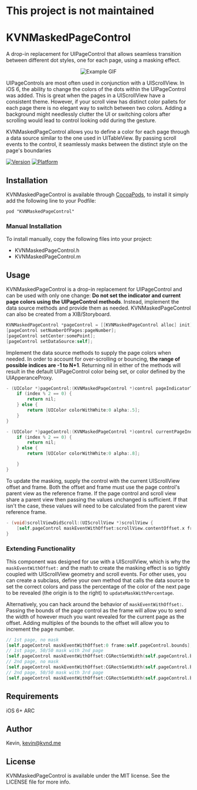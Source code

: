 # This project is not maintained

# KVNMaskedPageControl

A drop-in replacement for UIPageControl that allows seamless transition between different dot styles, one for each page, using a masking effect.

<p align="center">
  <img src="Assets/animation.gif" alt="Example GIF"/>
</p>

UIPageControls are most often used in conjunction with a UIScrollView. In iOS 6, the ability to change the colors of the dots within the UIPageControl was added. This is great when the pages in a UIScrollView have a consistent theme. However, if your scroll view has distinct color pallets for each page there is no elegant way to switch between two colors. Adding a background might needlessly clutter the UI or switching colors after scrolling would lead to control looking odd during the gesture.

KVNMaskedPageControl allows you to define a color for each page through a data source similar to the one used in UITableView. By passing scroll events to the control, it seamlessly masks between the distinct style on the page's boundaries

[![Version](http://cocoapod-badges.herokuapp.com/v/KVNMaskedPageControl/badge.png)](http://cocoadocs.org/docsets/KVNMaskedPageControl)
[![Platform](http://cocoapod-badges.herokuapp.com/p/KVNMaskedPageControl/badge.png)](http://cocoadocs.org/docsets/KVNMaskedPageControl)

## Installation

KVNMaskedPageControl is available through [CocoaPods](http://cocoapods.org), to install
it simply add the following line to your Podfile:

    pod "KVNMaskedPageControl"

### Manual Installation

To install manually, copy the following files into your project:
- KVNMaskedPageControl.h
- KVNMaskedPageControl.m

## Usage

KVNMaskedPageControl is a drop-in replacement for UIPageControl and can be used with only one change: __Do not set the indicator and current page colors using the UIPageControl methods__. Instead, implement the data source methods and provide them as needed. KVNMaskedPageControl can also be created from a XIB/Storyboard.

```objective-c
KVNMaskedPageControl *pageControl = [[KVNMaskedPageControl alloc] init];
[pageControl setNumberOfPages:pageNumber];
[pageControl setCenter:somePoint];
[pageControl setDataSource:self];
```

Implement the data source methods to supply the page colors when needed. In order to account for over-scrolling or bouncing, __the range of possible indices are -1 to N+1__. Returning nil in either of the methods will result in the default UIPageControl color being set, or color defined by the UIApperanceProxy.

```objective-c
- (UIColor *)pageControl:(KVNMaskedPageControl *)control pageIndicatorTintColorForIndex:(NSInteger)index {
    if (index % 2 == 0) {
        return nil;
    } else {
        return [UIColor colorWithWhite:0 alpha:.5];
    }
}

- (UIColor *)pageControl:(KVNMaskedPageControl *)control currentPageIndicatorTintColorForIndex:(NSInteger)index {
    if (index % 2 == 0) {
        return nil;
    } else {
        return [UIColor colorWithWhite:0 alpha:.8];

    }
}
```

To update the masking, supply the control with the current UIScrollView offset and frame. Both the offset and frame must use the page control's parent view as the reference frame. If the page control and scroll view share a parent view then passing the values unchanged is sufficient. If that isn't the case, these values will need to be calculated from the parent view reference frame.

```objective-c
- (void)scrollViewDidScroll:(UIScrollView *)scrollView {
    [self.pageControl maskEventWithOffset:scrollView.contentOffset.x frame:scrollView.frame];
}
```

### Extending Functionality

This component was designed for use with a UIScrollView, which is why the ```maskEventWithOffset:``` and the math to create the masking effect is so tightly coupled with UIScrollView geometry and scroll events. For other uses, you can create a subclass, define your own method that calls the data source to set the correct colors and pass the percentage of the color of the next page to be revealed (the origin is to the right) to ```updateMaskWithPercentage```.

Alternatively, you can hack around the behavior of ```maskEventWithOffset:```. Passing the bounds of the page control as the frame will allow you to send the width of however much you want revealed for the current page as the offset. Adding multiples of the bounds to the offset will allow you to increment the page number. 

```objective-c
// 1st page, no mask
[self.pageControl maskEventWithOffset:0 frame:self.pageControl.bounds];
// 1st page, 50/50 mask with 2nd page
[self.pageControl maskEventWithOffset:CGRectGetWidth(self.pageControl.bounds) / 2 frame:self.pageControl.bounds];
// 2nd page, no mask
[self.pageControl maskEventWithOffset:CGRectGetWidth(self.pageControl.bounds) frame:self.pageControl.bounds];
// 2nd page, 50/50 mask with 3rd page
[self.pageControl maskEventWithOffset:CGRectGetWidth(self.pageControl.bounds) + CGRectGetWidth(self.pageControl.bounds) / 2 frame:self.pageControl.bounds];
```


## Requirements

iOS 6+
ARC

## Author

Kevin, kevin@kvnd.me

## License

KVNMaskedPageControl is available under the MIT license. See the LICENSE file for more info.


